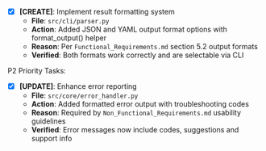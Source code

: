 - [x] **[CREATE]**: Implement result formatting system
    - **File**: `src/cli/parser.py`
    - **Action**: Added JSON and YAML output format options with format_output() helper
    - **Reason**: Per `Functional_Requirements.md` section 5.2 output formats
    - **Verified**: Both formats work correctly and are selectable via CLI

P2 Priority Tasks:
- [x] **[UPDATE]**: Enhance error reporting
    - **File**: `src/core/error_handler.py`
    - **Action**: Added formatted error output with troubleshooting codes
    - **Reason**: Required by `Non_Functional_Requirements.md` usability guidelines
    - **Verified**: Error messages now include codes, suggestions and support info